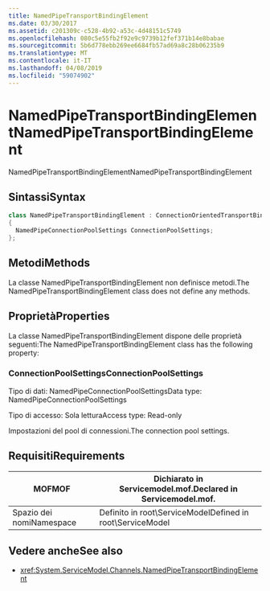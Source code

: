```yaml
---
title: NamedPipeTransportBindingElement
ms.date: 03/30/2017
ms.assetid: c201309c-c528-4b92-a53c-4d48151c5749
ms.openlocfilehash: 080c5e55fb2f92e9c9739b12fef371b14e8babae
ms.sourcegitcommit: 5b6d778ebb269ee6684fb57ad69a8c28b06235b9
ms.translationtype: MT
ms.contentlocale: it-IT
ms.lasthandoff: 04/08/2019
ms.locfileid: "59074902"
---
```

# <a name="namedpipetransportbindingelement"></a><span data-ttu-id="41dc5-102">NamedPipeTransportBindingElement</span><span class="sxs-lookup"><span data-stu-id="41dc5-102">NamedPipeTransportBindingElement</span></span>
<span data-ttu-id="41dc5-103">NamedPipeTransportBindingElement</span><span class="sxs-lookup"><span data-stu-id="41dc5-103">NamedPipeTransportBindingElement</span></span>  
  
## <a name="syntax"></a><span data-ttu-id="41dc5-104">Sintassi</span><span class="sxs-lookup"><span data-stu-id="41dc5-104">Syntax</span></span>  
  
```csharp
class NamedPipeTransportBindingElement : ConnectionOrientedTransportBindingElement  
{  
  NamedPipeConnectionPoolSettings ConnectionPoolSettings;  
};  
```  
  
## <a name="methods"></a><span data-ttu-id="41dc5-105">Metodi</span><span class="sxs-lookup"><span data-stu-id="41dc5-105">Methods</span></span>  
 <span data-ttu-id="41dc5-106">La classe NamedPipeTransportBindingElement non definisce metodi.</span><span class="sxs-lookup"><span data-stu-id="41dc5-106">The NamedPipeTransportBindingElement class does not define any methods.</span></span>  
  
## <a name="properties"></a><span data-ttu-id="41dc5-107">Proprietà</span><span class="sxs-lookup"><span data-stu-id="41dc5-107">Properties</span></span>  
 <span data-ttu-id="41dc5-108">La classe NamedPipeTransportBindingElement dispone delle proprietà seguenti:</span><span class="sxs-lookup"><span data-stu-id="41dc5-108">The NamedPipeTransportBindingElement class has the following property:</span></span>  
  
### <a name="connectionpoolsettings"></a><span data-ttu-id="41dc5-109">ConnectionPoolSettings</span><span class="sxs-lookup"><span data-stu-id="41dc5-109">ConnectionPoolSettings</span></span>  
 <span data-ttu-id="41dc5-110">Tipo di dati: NamedPipeConnectionPoolSettings</span><span class="sxs-lookup"><span data-stu-id="41dc5-110">Data type: NamedPipeConnectionPoolSettings</span></span>  
  
 <span data-ttu-id="41dc5-111">Tipo di accesso: Sola lettura</span><span class="sxs-lookup"><span data-stu-id="41dc5-111">Access type: Read-only</span></span>  
  
 <span data-ttu-id="41dc5-112">Impostazioni del pool di connessioni.</span><span class="sxs-lookup"><span data-stu-id="41dc5-112">The connection pool settings.</span></span>  
  
## <a name="requirements"></a><span data-ttu-id="41dc5-113">Requisiti</span><span class="sxs-lookup"><span data-stu-id="41dc5-113">Requirements</span></span>  
  
|<span data-ttu-id="41dc5-114">MOF</span><span class="sxs-lookup"><span data-stu-id="41dc5-114">MOF</span></span>|<span data-ttu-id="41dc5-115">Dichiarato in Servicemodel.mof.</span><span class="sxs-lookup"><span data-stu-id="41dc5-115">Declared in Servicemodel.mof.</span></span>|  
|---------|-----------------------------------|  
|<span data-ttu-id="41dc5-116">Spazio dei nomi</span><span class="sxs-lookup"><span data-stu-id="41dc5-116">Namespace</span></span>|<span data-ttu-id="41dc5-117">Definito in root\ServiceModel</span><span class="sxs-lookup"><span data-stu-id="41dc5-117">Defined in root\ServiceModel</span></span>|  
  
## <a name="see-also"></a><span data-ttu-id="41dc5-118">Vedere anche</span><span class="sxs-lookup"><span data-stu-id="41dc5-118">See also</span></span>

- <xref:System.ServiceModel.Channels.NamedPipeTransportBindingElement>
